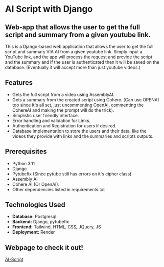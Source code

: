 # AI Script with Django

## Web-app that allows the user to get the full script and summary from a given youtube link.

This is a Django-based web application that allows the user to get the full script and summary VIA AI from a given youtube link. Simply input a YouTube link, and the app will process the request and provide the script and the summary and if the user is authenticated then it will be saved on the database. (Eventually it will accept more than just youtube videos.)

## Features

* Gets the full script from a video using AssemblyAI.
* Gets a summary from the created script using Cohere. (Can use OPENAI too since it's all set, just uncommenting OpenAI, commenting the CohereAI and making the prompt will do the trick).
* Simplistic user friendly interface.
* Error handling and validation for Links.
* Authentication and Registration for users if desired.
* Database implementation to store the users and their data, like the videos they provide with links and the summaries and scripts outputs.

## Prerequisites

* Python 3.11
* Django
* Pytubefix (Since pytube still has errors on it's cipher class)
* Assembly AI
* Cohere AI (Or OpenAI).
* Other dependencies listed in requirements.txt

## Technologies Used

* **Database:** Postgresql
* **Backend:** Django, pytubefix
* **Frontend:** Tailwind, HTML, CSS, JQuery, JS
* **Deployment:** Render

## Webpage to check it out!
[AI-Script](https://ai-script.onrender.com/)
